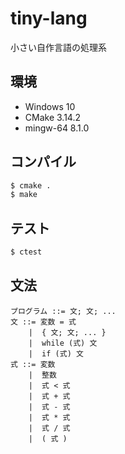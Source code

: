 # tiny-lang

小さい自作言語の処理系

## 環境

- Windows 10
- CMake 3.14.2
- mingw-64 8.1.0

## コンパイル

```sh
$ cmake .
$ make
```

## テスト

```sh
$ ctest
```

## 文法

```
プログラム ::= 文; 文; ...
文 ::= 変数 = 式
    |  { 文; 文; ... }
    |  while (式) 文
    |  if (式) 文
式 ::= 変数
    |  整数
    |  式 < 式
    |  式 + 式
    |  式 - 式
    |  式 * 式
    |  式 / 式
    |  ( 式 )
```
